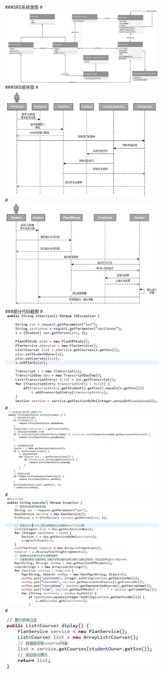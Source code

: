 ###SRS系统类图
#<img src="https://github.com/Anneheng/SRS/blob/master/1.jpg">
###SRS顺序图
#<img src="https://github.com/Anneheng/SRS/blob/master/2.jpg">
#<img src="https://github.com/Anneheng/SRS/blob/master/3.jpg">
###部分代码截图
#<img src="https://github.com/Anneheng/SRS/blob/master/4.jpg">
#<img src="https://github.com/Anneheng/SRS/blob/master/5.jpg">
#<img src="https://github.com/Anneheng/SRS/blob/master/6.jpg">
#<img src="https://github.com/Anneheng/SRS/blob/master/7.jpg">
